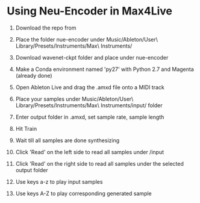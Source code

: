 # Using Neu-Encoder in Max4Live


1. Download the repo from 
2. Place the folder nue-encoder under Music/Ableton/User\ Library/Presets/Instruments/Max\ Instruments/
3. Download wavenet-ckpt folder and place under nue-encoder 
4. Make a Conda environment named 'py27' with Python 2.7 and Magenta (already done)
5. Open Ableton Live and drag the .amxd file onto a MIDI track
6. Place your samples under Music/Ableton/User\ Library/Presets/Instruments/Max\ Instruments/input/ folder
7. Enter output folder in .amxd, set sample rate, sample length
8. Hit Train
9. Wait till all samples are done synthesizing
10. Click 'Read' on the left side to read all samples under /input
11. Click 'Read' on the right side to read all samples under the selected output folder

12. Use keys a-z to play input samples
13. Use keys A-Z to play corresponding generated sample
 